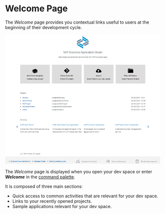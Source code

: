 <!-- loio28f418e485e54eda828bb0ce0572dbff -->

# Welcome Page

The *Welcome* page provides you contextual links useful to users at the beginning of their development cycle.

![](images/Welcome_page_a9949b9.png)

The *Welcome* page is displayed when you open your dev space or enter ***Welcome*** in the [command palette](https://help.sap.com/products/SAP%20Business%20Application%20Studio/9d1db9835307451daa8c930fbd9ab264/78788bf69e7c4834a2d3411b10c5d84a.html?version=Cloud).

It is composed of three main sections:

-   Quick access to common activities that are relevant for your dev space.
-   Links to your recently opened projects.
-   Sample applications relevant for your dev space.

